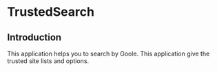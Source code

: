 # TrustedSearch

## Introduction
This application helps  you to search by Goole. This application give the trusted site lists and options.

